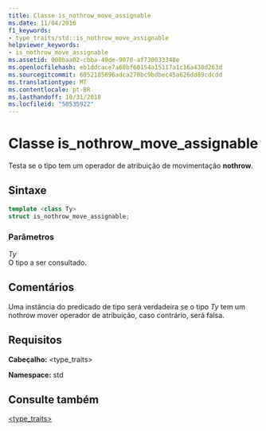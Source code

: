 ```yaml
---
title: Classe is_nothrow_move_assignable
ms.date: 11/04/2016
f1_keywords:
- type_traits/std::is_nothrow_move_assignable
helpviewer_keywords:
- is_nothrow_move_assignable
ms.assetid: 000baa02-cbba-49de-9870-af730033348e
ms.openlocfilehash: eb1ddcace7a68bf60154a15117a1c16a438d263d
ms.sourcegitcommit: 6052185696adca270bc9bdbec45a626dd89cdcdd
ms.translationtype: MT
ms.contentlocale: pt-BR
ms.lasthandoff: 10/31/2018
ms.locfileid: "50535922"
---
```

# <a name="isnothrowmoveassignable-class"></a>Classe is_nothrow_move_assignable

Testa se o tipo tem um operador de atribuição de movimentação **nothrow**.

## <a name="syntax"></a>Sintaxe

```cpp
template <class Ty>
struct is_nothrow_move_assignable;
```

### <a name="parameters"></a>Parâmetros

*Ty*<br/>
O tipo a ser consultado.

## <a name="remarks"></a>Comentários

Uma instância do predicado de tipo será verdadeira se o tipo *Ty* tem um nothrow mover operador de atribuição, caso contrário, será falsa.

## <a name="requirements"></a>Requisitos

**Cabeçalho:** \<type_traits>

**Namespace:** std

## <a name="see-also"></a>Consulte também

[<type_traits>](../standard-library/type-traits.md)<br/>
